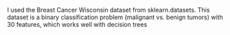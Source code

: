  I  used the Breast Cancer Wisconsin dataset from sklearn.datasets. 
 This dataset is a binary classification problem (malignant vs. benign tumors) with 30 features, which works well with decision trees
